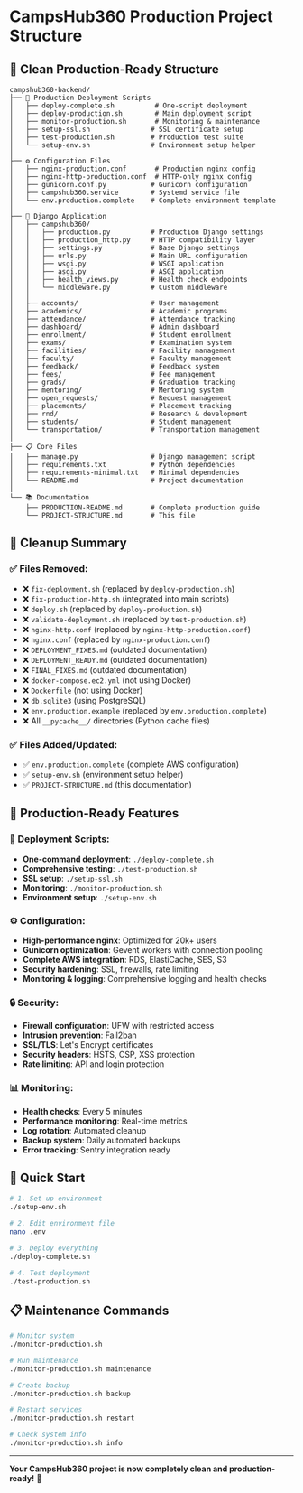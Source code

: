 # CampsHub360 Production Project Structure

## 📁 Clean Production-Ready Structure

```
campshub360-backend/
├── 🚀 Production Deployment Scripts
│   ├── deploy-complete.sh          # One-script deployment
│   ├── deploy-production.sh        # Main deployment script
│   ├── monitor-production.sh       # Monitoring & maintenance
│   ├── setup-ssl.sh               # SSL certificate setup
│   ├── test-production.sh         # Production test suite
│   └── setup-env.sh               # Environment setup helper
│
├── ⚙️ Configuration Files
│   ├── nginx-production.conf       # Production nginx config
│   ├── nginx-http-production.conf  # HTTP-only nginx config
│   ├── gunicorn.conf.py           # Gunicorn configuration
│   ├── campshub360.service        # Systemd service file
│   └── env.production.complete    # Complete environment template
│
├── 🐍 Django Application
│   ├── campshub360/
│   │   ├── production.py          # Production Django settings
│   │   ├── production_http.py     # HTTP compatibility layer
│   │   ├── settings.py            # Base Django settings
│   │   ├── urls.py                # Main URL configuration
│   │   ├── wsgi.py                # WSGI application
│   │   ├── asgi.py                # ASGI application
│   │   ├── health_views.py        # Health check endpoints
│   │   └── middleware.py          # Custom middleware
│   │
│   ├── accounts/                  # User management
│   ├── academics/                 # Academic programs
│   ├── attendance/                # Attendance tracking
│   ├── dashboard/                 # Admin dashboard
│   ├── enrollment/                # Student enrollment
│   ├── exams/                     # Examination system
│   ├── facilities/                # Facility management
│   ├── faculty/                   # Faculty management
│   ├── feedback/                  # Feedback system
│   ├── fees/                      # Fee management
│   ├── grads/                     # Graduation tracking
│   ├── mentoring/                 # Mentoring system
│   ├── open_requests/             # Request management
│   ├── placements/                # Placement tracking
│   ├── rnd/                       # Research & development
│   ├── students/                  # Student management
│   └── transportation/            # Transportation management
│
├── 📋 Core Files
│   ├── manage.py                  # Django management script
│   ├── requirements.txt           # Python dependencies
│   ├── requirements-minimal.txt   # Minimal dependencies
│   └── README.md                  # Project documentation
│
└── 📚 Documentation
    ├── PRODUCTION-README.md       # Complete production guide
    └── PROJECT-STRUCTURE.md       # This file
```

## 🧹 Cleanup Summary

### ✅ Files Removed:
- ❌ `fix-deployment.sh` (replaced by `deploy-production.sh`)
- ❌ `fix-production-http.sh` (integrated into main scripts)
- ❌ `deploy.sh` (replaced by `deploy-production.sh`)
- ❌ `validate-deployment.sh` (replaced by `test-production.sh`)
- ❌ `nginx-http.conf` (replaced by `nginx-http-production.conf`)
- ❌ `nginx.conf` (replaced by `nginx-production.conf`)
- ❌ `DEPLOYMENT_FIXES.md` (outdated documentation)
- ❌ `DEPLOYMENT_READY.md` (outdated documentation)
- ❌ `FINAL_FIXES.md` (outdated documentation)
- ❌ `docker-compose.ec2.yml` (not using Docker)
- ❌ `Dockerfile` (not using Docker)
- ❌ `db.sqlite3` (using PostgreSQL)
- ❌ `env.production.example` (replaced by `env.production.complete`)
- ❌ All `__pycache__/` directories (Python cache files)

### ✅ Files Added/Updated:
- ✅ `env.production.complete` (complete AWS configuration)
- ✅ `setup-env.sh` (environment setup helper)
- ✅ `PROJECT-STRUCTURE.md` (this documentation)

## 🎯 Production-Ready Features

### 🚀 Deployment Scripts:
- **One-command deployment**: `./deploy-complete.sh`
- **Comprehensive testing**: `./test-production.sh`
- **SSL setup**: `./setup-ssl.sh`
- **Monitoring**: `./monitor-production.sh`
- **Environment setup**: `./setup-env.sh`

### ⚙️ Configuration:
- **High-performance nginx**: Optimized for 20k+ users
- **Gunicorn optimization**: Gevent workers with connection pooling
- **Complete AWS integration**: RDS, ElastiCache, SES, S3
- **Security hardening**: SSL, firewalls, rate limiting
- **Monitoring & logging**: Comprehensive logging and health checks

### 🔒 Security:
- **Firewall configuration**: UFW with restricted access
- **Intrusion prevention**: Fail2ban
- **SSL/TLS**: Let's Encrypt certificates
- **Security headers**: HSTS, CSP, XSS protection
- **Rate limiting**: API and login protection

### 📊 Monitoring:
- **Health checks**: Every 5 minutes
- **Performance monitoring**: Real-time metrics
- **Log rotation**: Automated cleanup
- **Backup system**: Daily automated backups
- **Error tracking**: Sentry integration ready

## 🚀 Quick Start

```bash
# 1. Set up environment
./setup-env.sh

# 2. Edit environment file
nano .env

# 3. Deploy everything
./deploy-complete.sh

# 4. Test deployment
./test-production.sh
```

## 📋 Maintenance Commands

```bash
# Monitor system
./monitor-production.sh

# Run maintenance
./monitor-production.sh maintenance

# Create backup
./monitor-production.sh backup

# Restart services
./monitor-production.sh restart

# Check system info
./monitor-production.sh info
```

---

**Your CampsHub360 project is now completely clean and production-ready!** 🎉
